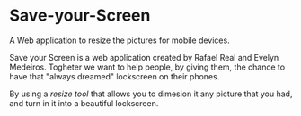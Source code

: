 # Save-your-Screen
A Web application to resize the pictures for mobile devices.
<p>Save your Screen is a web application created by Rafael Real and Evelyn Medeiros.
Togheter we want to help people, by giving them, the chance to have that "always dreamed" lockscreen on their phones.</p>
<p>By using a <i>resize tool</i> that allows you to dimesion it any picture that you had, and turn in it into a beautiful
lockscreen.</p>
